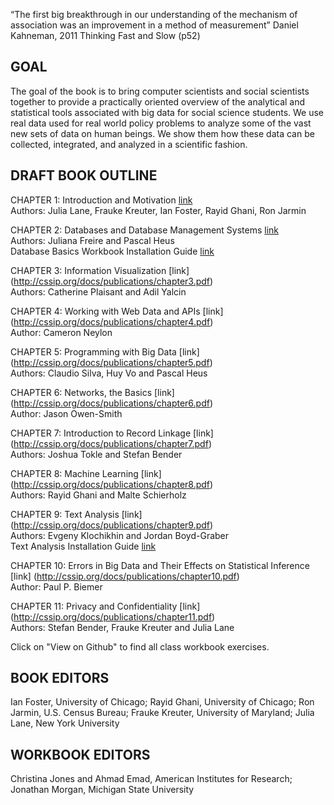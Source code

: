 
“The first big breakthrough in our understanding of the mechanism of association was an improvement in a method of measurement” Daniel Kahneman, 2011 Thinking Fast and Slow (p52)

GOAL
---------

The goal of the book is to bring computer scientists and social scientists together to provide a practically oriented overview of the analytical and statistical tools associated with big data for social science students. We use real data used for real world policy problems to analyze some of the vast new sets of data on human beings. We show them how these data can be collected, integrated, and analyzed in a scientific fashion.

DRAFT BOOK OUTLINE
---------

CHAPTER 1: Introduction and Motivation
[link](http://cssip.org/docs/publications/chapter1.pdf)
<br>Authors: Julia Lane, Frauke Kreuter, Ian Foster, Rayid Ghani, Ron Jarmin

CHAPTER 2: Databases and Database Management Systems
[link](http://cssip.org/docs/publications/chapter2.pdf)
<br>Authors: Juliana Freire and Pascal Heus
<br>Database Basics Workbook Installation Guide
[link](http://cssip.org/docs/publications/Database%20Basics%20Installation%20Guide%2003252016.pdf)

CHAPTER 3: Information Visualization
[link] (http://cssip.org/docs/publications/chapter3.pdf)
<br>Authors: Catherine Plaisant and Adil Yalcin

CHAPTER 4: Working with Web Data and APIs
[link] (http://cssip.org/docs/publications/chapter4.pdf)
<br>Author: Cameron Neylon

CHAPTER 5: Programming with Big Data
[link] (http://cssip.org/docs/publications/chapter5.pdf)
<br>Authors: Claudio Silva, Huy Vo and Pascal Heus

CHAPTER 6: Networks, the Basics
[link] (http://cssip.org/docs/publications/chapter6.pdf)
<br>Author: Jason Owen-Smith

CHAPTER 7: Introduction to Record Linkage
[link] (http://cssip.org/docs/publications/chapter7.pdf)
<br>Authors: Joshua Tokle and Stefan Bender

CHAPTER 8: Machine Learning
[link] (http://cssip.org/docs/publications/chapter8.pdf)
<br>Authors: Rayid Ghani and Malte Schierholz 

CHAPTER 9: Text Analysis
[link] (http://cssip.org/docs/publications/chapter9.pdf)
<br>Authors: Evgeny Klochikhin and Jordan Boyd-Graber
<br>Text Analysis Installation Guide
[link](http://cssip.org/docs/publications/Text%20Analysis%20Installation%20Guide%2003252016.pdf)

CHAPTER 10: Errors in Big Data and Their Effects on Statistical Inference
[link] (http://cssip.org/docs/publications/chapter10.pdf)
<br>Author: Paul P. Biemer

CHAPTER 11: Privacy and Confidentiality
[link] (http://cssip.org/docs/publications/chapter11.pdf)
<br>Authors: Stefan Bender, Frauke Kreuter and Julia Lane

Click on "View on Github" to find all class workbook exercises. 

BOOK EDITORS
---------

Ian Foster, University of Chicago; Rayid Ghani, University of Chicago; Ron Jarmin, U.S. Census Bureau; Frauke Kreuter, University of Maryland; Julia Lane, New York University

WORKBOOK EDITORS
---------

Christina Jones and Ahmad Emad, American Institutes for Research; Jonathan Morgan, Michigan State University